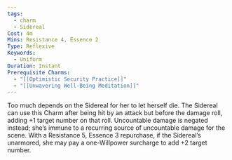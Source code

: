 ```yaml
---
tags:
  - charm
  - Sidereal
Cost: 4m
Mins: Resistance 4, Essence 2
Type: Reflexive
Keywords:
  - Uniform
Duration: Instant
Prerequisite Charms:
  - "[[Optimistic Security Practice]]"
  - "[[Unwavering Well-Being Meditation]]"
---
```

Too much depends on the Sidereal for her to let herself die. The Sidereal can use this Charm after being hit by an attack but before the damage roll, adding +1 target number on that roll. Uncountable damage is negated instead; she’s immune to a recurring source of uncountable damage for the scene. With a Resistance 5, Essence 3 repurchase, if the Sidereal’s unarmored, she may pay a one-Willpower surcharge to add +2 target number.